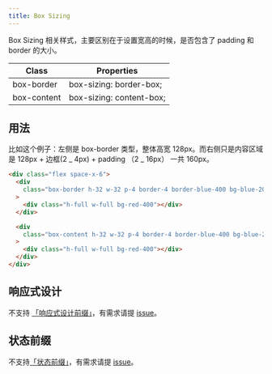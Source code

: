 ```yaml
---
title: Box Sizing
---
```


Box Sizing 相关样式，主要区别在于设置宽高的时候，是否包含了 padding 和 border 的大小。

| Class       | Properties               |
| ----------- | ------------------------ |
| box-border  | box-sizing: border-box;  |
| box-content | box-sizing: content-box; |

## 用法

比如这个例子：左侧是 box-border 类型，整体高宽 128px。而右侧只是内容区域是 128px + 边框(2 _ 4px) + padding （2 _ 16px） 一共 160px。

```html
<div class="flex space-x-6">
  <div
    class="box-border h-32 w-32 p-4 border-4 border-blue-400 bg-blue-200 rounded-md"
  >
    <div class="h-full w-full bg-red-400"></div>
  </div>

  <div
    class="box-content h-32 w-32 p-4 border-4 border-blue-400 bg-blue-200 rounded-md"
  >
    <div class="h-full w-full bg-red-400"></div>
  </div>
</div>
```

## 响应式设计

不支持 [「响应式设计前缀」](../../../docs/style/responsive-design.md)，有需求请提 [issue](https://github.com/baidu/mdes/issues)。

## 状态前缀

不支持[「状态前缀」](../../../docs/style/state.md)，有需求请提 [issue](https://github.com/baidu/mdes/issues)。
